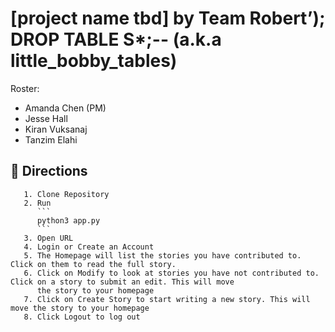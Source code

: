 # [project name tbd] by Team Robert’); DROP TABLE S\*;-- (a.k.a little_bobby_tables)

Roster:
* Amanda Chen (PM)
* Jesse Hall
* Kiran Vuksanaj
* Tanzim Elahi

## 🧭 Directions
       1. Clone Repository
       2. Run
          ```
          python3 app.py
          ```
       3. Open URL
       4. Login or Create an Account
       5. The Homepage will list the stories you have contributed to. Click on them to read the full story.
       6. Click on Modify to look at stories you have not contributed to. Click on a story to submit an edit. This will move
          the story to your homepage
       7. Click on Create Story to start writing a new story. This will move the story to your homepage
       8. Click Logout to log out
